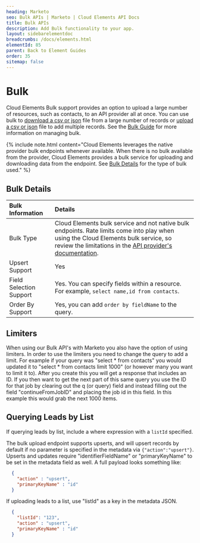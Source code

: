 ```yaml
---
heading: Marketo
seo: Bulk APIs | Marketo | Cloud Elements API Docs
title: Bulk APIs
description: Add Bulk functionality to your app.
layout: sidebarelementdoc
breadcrumbs: /docs/elements.html
elementId: 85
parent: Back to Element Guides
order: 35
sitemap: false
---
```


# Bulk

Cloud Elements Bulk support provides an option to upload a large number of resources, such as contacts, to an API provider all at once. You can use bulk to [download a csv or json](../../guides/bulk/download.html) file from a large number of records or [upload a csv or json](../../guides/bulk/upload.html) file to add multiple records. See the [Bulk Guide](../../guides/bulk/index.html) for more information on managing bulk.

{% include note.html content="Cloud Elements leverages the native provider bulk endpoints whenever available. When there is no bulk available from the provider, Cloud Elements provides a bulk service for uploading and downloading data from the endpoint. See <a href=#bulk-details>Bulk Details</a> for the type of bulk used." %}

## Bulk Details

| Bulk Information | Details   |
| :------------- | :------------- |
|  Bulk Type  |  Cloud Elements bulk service and not native bulk endpoints. Rate limits come into play when using the Cloud Elements bulk service, so review the limitations in the [API provider's documentation](http://developers.marketo.com/rest-api/).   |
| Upsert Support | Yes |
| Field Selection Support | Yes. You can specify fields within a resource. For example, `select name,id from contacts`. |
| Order By Support | Yes, you can add `order by fieldName` to the query. |


## Limiters

When using our Bulk API's with Marketo you also have the option of using limiters. In order to use the limiters you need to change the query to add a limit. For example if your query was "select * from contacts" you would updated it to "select * from contacts limit 1000" (or however many you want to limit it to). After you create this you will get a response that includes an ID. If you then want to get the next part of this same query you use the ID for that job by clearing out the q (or query) field and instead filling out the field "continueFromJobID" and placing the job id in this field. In this example this would grab the next 1000 items.

## Querying Leads by List
If querying leads by list, include a where expression with a `listId` specified.

The bulk upload endpoint supports upserts, and will upsert records by default if no parameter is specified in the metadata via `{"action":"upsert"}`.  Upserts and updates require "identifierFieldName" or "primaryKeyName" to be set in the metadata field
as well.  A full payload looks something like:

```json
  {
    "action" : "upsert",
    "primaryKeyName" : "id"
  }
```

If uploading leads to a list, use "listId" as a key in the metadata JSON.

```json
  {
    "listId": "123",
    "action" : "upsert",
    "primaryKeyName" : "id"
  }
```

